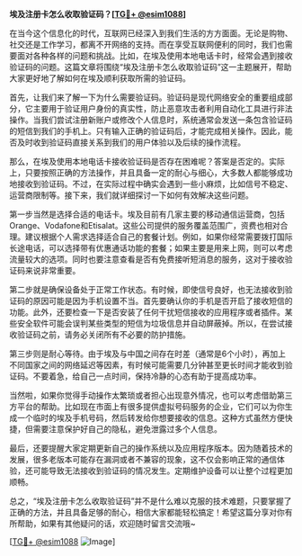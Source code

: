 **埃及注册卡怎么收取验证码？[[TG💪+ @esim1088](https://t.me/s/esim1088)]**

在当今这个信息化的时代，互联网已经深入到我们生活的方方面面。无论是购物、社交还是工作学习，都离不开网络的支持。而在享受互联网便利的同时，我们也需要面对各种各样的问题和挑战。比如，在埃及使用本地电话卡时，经常会遇到接收验证码的问题。这篇文章将围绕“埃及注册卡怎么收取验证码”这一主题展开，帮助大家更好地了解如何在埃及顺利获取所需的验证码。

首先，让我们来了解一下为什么需要验证码。验证码是现代网络安全的重要组成部分，它主要用于验证用户身份的真实性，防止恶意攻击者利用自动化工具进行非法操作。当我们尝试注册新账户或修改个人信息时，系统通常会发送一条包含验证码的短信到我们的手机上。只有输入正确的验证码后，才能完成相关操作。因此，能否及时收到验证码直接关系到我们的用户体验以及后续的操作流程。

那么，在埃及使用本地电话卡接收验证码是否存在困难呢？答案是否定的。实际上，只要按照正确的方法操作，并且具备一定的耐心与细心，大多数人都能够成功地接收到验证码。不过，在实际过程中确实会遇到一些小麻烦，比如信号不稳定、运营商限制等。接下来，我们就详细探讨一下如何有效解决这些问题。

第一步当然是选择合适的电话卡。埃及目前有几家主要的移动通信运营商，包括Orange、Vodafone和Etisalat。这些公司提供的服务覆盖范围广，资费也相对合理。建议根据个人需求选择适合自己的套餐计划。例如，如果你经常需要拨打国际长途电话，可以选择带有优惠通话功能的套餐；如果主要是用来上网，则可以考虑流量较大的选项。同时也要注意查看是否有免费接听短消息的服务，这对于接收验证码来说非常重要。

第二步就是确保设备处于正常工作状态。有时候，即使信号良好，也无法接收到验证码的原因可能是因为手机设置不当。首先要确认你的手机是否开启了接收短信的功能。此外，还要检查一下是否安装了任何干扰短信接收的应用程序或者插件。某些安全软件可能会误判某些类型的短信为垃圾信息并自动屏蔽掉。所以，在尝试接收验证码之前，请务必关闭所有不必要的防护措施。

第三步则是耐心等待。由于埃及与中国之间存在时差（通常是6个小时），再加上不同国家之间的网络延迟等因素，有时候可能需要几分钟甚至更长时间才能收到验证码。不要着急，给自己一点时间，保持冷静的心态有助于提高成功率。

当然啦，如果你觉得手动操作太繁琐或者担心出现意外情况，也可以考虑借助第三方平台的帮助。比如现在市面上有很多提供虚拟号码服务的企业，它们可以为你生成一个临时的埃及手机号码，然后转发给你想要接收的信息。这种方式虽然方便快捷，但需要注意保护好自己的隐私，避免泄露过多个人信息。

最后，还要提醒大家定期更新自己的操作系统以及应用程序版本。因为随着技术的发展，很多老版本可能存在漏洞或者不兼容的现象，这不仅会影响正常的通信体验，还可能导致无法接收到验证码的情况发生。定期维护设备可以让整个过程更加顺畅。

总之，“埃及注册卡怎么收取验证码”并不是什么难以克服的技术难题，只要掌握了正确的方法，并且具备足够的耐心，相信大家都能轻松搞定！希望这篇分享对你有所帮助，如果有其他疑问的话，欢迎随时留言交流哦~ 

[[TG💪+ @esim1088](https://t.me/s/esim1088) ![Image](https://i.postimg.cc/4NQfJmqS/Snipaste-2025-05-13-00-14-12.png)]